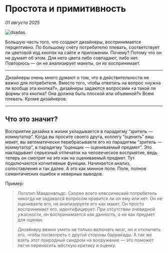 # Простота и примитивность
*01 августа 2025*

![dsadas](https://miro.medium.com/v2/resize:fit:2666/format:webp/1*OU5vqcrfLxPKZjnZi58hGw.jpeg) 

Большую часть того, что создают дизайнеры, воспринимается перцептивно. По большому счёту потребителю плевать, соответствует ли цветовой код кнопок на сайте и приложении.
Почему? Потому что он не думает об этом. Для него цвета либо совпадают, либо нет. Повторюсь — он не анализирует макеты, он их воспринимает.
***
Дизайнеры очень много думают о том, что в действительности не важно для потребителя. Вместо того, чтобы ответить на вопрос «нужна ли вообще эта кнопка?», дизайнеры задаются вопросами «а такой ли формы эта кнопка? Она должна быть плоской или объемной?»
Всем плевать. Кроме дизайнеров.
***

## Что это значит?
Восприятие дизайна в жизни укладывается в парадигму “зритель — коммутатор”.
Когда вы просите своего друга, коллегу “оценить” ваш макет, вы автоматически перебрасываете его из парадигмы “зритель — коммутатор”, в парадигму “оценщик — оцениваемый предмет”.
Это накладывает серьезный отпечаток на человеческое восприятие, ведь теперь он смотрит на это как на оцениваемый предмет. Тут подключаются когнитивные функции. Начинается анализ, сопоставления и так далее. А это как минное поле. Поле, полное семантических ошибок и неверных выводов.

Пример:
> Логотип Макдональдс.
> Скорее всего классический потребитель никогда не задавался вопросом нравится ли он ему или нет. Он не оцениваете его, не анализируете его как макет. Он просто воспринимает его, идентифицирует. При отсутствии очевидной ужасности, он воспринимается как данность, а не как предмет для оценки.
> 
> Дизайнеру важно уметь не только включать мозг, но и отключать его, чтобы посмотреть с другой стороны баррикады. А так же взять этот природный синдром на вооружение — это поможет легче переносить жёсткую критику и оценку.